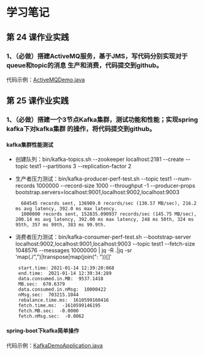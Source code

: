 # 学习笔记

## 第 24 课作业实践

### 1、（必做）搭建ActiveMQ服务，基于JMS，写代码分别实现对于queue和topic的消息 生产和消费，代码提交到github。

代码示例：[ActiveMQDemo.java](https://github.com/wkk1994/JAVA-000/blob/main/activemq-demo/src/main/java/com/wkk/learn/java/activemq/demo/ActiveMQDemo.java)

## 第 25 课作业实践

### 1、（必做）搭建一个3节点Kafka集群，测试功能和性能；实现spring kafka下对kafka集群 的操作，将代码提交到github。

#### kafka集群性能测试

* 创建队列：bin/kafka-topics.sh --zookeeper localhost:2181 --create --topic test1 --partitions 3 --replication-factor 2

* 生产者压力测试：bin/kafka-producer-perf-test.sh --topic test1 --num-records 1000000 --record-size 1000 --throughput -1 --producer-props bootstrap.servers=localhost:9001,localhost:9002,localhost:9003

  ```text
    684545 records sent, 136909.0 records/sec (130.57 MB/sec), 216.2 ms avg latency, 392.0 ms max latency.
    1000000 records sent, 152835.090937 records/sec (145.75 MB/sec), 200.14 ms avg latency, 392.00 ms max latency, 248 ms 50th, 324 ms 95th, 357 ms 99th, 383 ms 99.9th.
  ```

* 消费者压力测试：bin/kafka-consumer-perf-test.sh --bootstrap-server localhost:9002,localhost:9001,localhost:9003 --topic test1 --fetch-size 1048576 --messages 10000000 | jq -R .|jq -sr 'map(./",")|transpose|map(join(": "))[]'

  ```text
   start.time: 2021-01-14 12:39:20:068
   end.time:  2021-01-14 12:39:34:289
   data.consumed.in.MB:  9537.1418
   MB.sec:  670.6379
   data.consumed.in.nMsg:  10000422
   nMsg.sec:  703215.1044
   rebalance.time.ms:  1610599160416
   fetch.time.ms:  -1610599146195
   fetch.MB.sec:  -0.0000
   fetch.nMsg.sec:  -0.0062
  ```

#### spring-boot下kafka简单操作

代码示例：[KafkaDemoApplication.java](https://github.com/wkk1994/JAVA-000/blob/main/spring-boot-kafka-demo/src/main/java/com/wkk/learn/java/springboot/kafka/demo/KafkaDemoApplication.java)